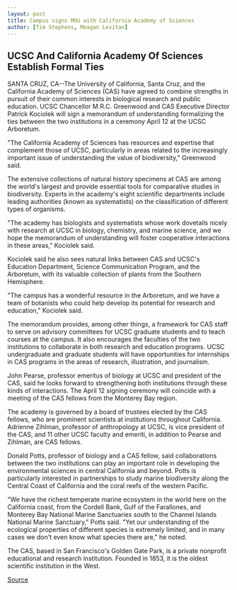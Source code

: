 ```yaml
---
layout: post
title: Campus signs MOU with California Academy of Sciences
author: [Tim Stephens, Meagan Levitan]
---
```


## UCSC And California Academy Of Sciences Establish Formal Ties

SANTA CRUZ, CA--The University of California, Santa Cruz, and the California Academy of Sciences (CAS) have agreed to combine strengths in pursuit of their common interests in biological research and public education. UCSC Chancellor M.R.C. Greenwood and CAS Executive Director Patrick Kociolek will sign a memorandum of understanding formalizing the ties between the two institutions in a ceremony April 12 at the UCSC Arboretum.

"The California Academy of Sciences has resources and expertise that complement those of UCSC, particularly in areas related to the increasingly important issue of understanding the value of biodiversity," Greenwood said.

The extensive collections of natural history specimens at CAS are among the world's largest and provide essential tools for comparative studies in biodiversity. Experts in the academy's eight scientific departments include leading authorities (known as systematists) on the classification of different types of organisms.

"The academy has biologists and systematists whose work dovetails nicely with research at UCSC in biology, chemistry, and marine science, and we hope the memorandum of understanding will foster cooperative interactions in these areas," Kociolek said.

Kociolek said he also sees natural links between CAS and UCSC's Education Department, Science Communication Program, and the Arboretum, with its valuable collection of plants from the Southern Hemisphere.

"The campus has a wonderful resource in the Arboretum, and we have a team of botanists who could help develop its potential for research and education," Kociolek said.

The memorandum provides, among other things, a framework for CAS staff to serve on advisory committees for UCSC graduate students and to teach courses at the campus. It also encourages the faculties of the two institutions to collaborate in both research and education programs. UCSC undergraduate and graduate students will have opportunities for internships in CAS programs in the areas of research, illustration, and journalism.

John Pearse, professor emeritus of biology at UCSC and president of the CAS, said he looks forward to strengthening both institutions through these kinds of interactions. The April 12 signing ceremony will coincide with a meeting of the CAS fellows from the Monterey Bay region.

The academy is governed by a board of trustees elected by the CAS fellows, who are prominent scientists at institutions throughout California. Adrienne Zihlman, professor of anthropology at UCSC, is vice president of the CAS, and 11 other UCSC faculty and emeriti, in addition to Pearse and Zihlman, are CAS fellows.

Donald Potts, professor of biology and a CAS fellow, said collaborations between the two institutions can play an important role in developing the environmental sciences in central California and beyond. Potts is particularly interested in partnerships to study marine biodiversity along the Central Coast of California and the coral reefs of the western Pacific.

"We have the richest temperate marine ecosystem in the world here on the California coast, from the Cordell Bank, Gulf of the Farallones, and Monterey Bay National Marine Sanctuaries south to the Channel Islands National Marine Sanctuary," Potts said. "Yet our understanding of the ecological properties of different species is extremely limited, and in many cases we don't even know what species there are," he noted.

The CAS, based in San Francisco's Golden Gate Park, is a private nonprofit educational and research institution. Founded in 1853, it is the oldest scientific institution in the West.

[Source](http://www1.ucsc.edu/news_events/press_releases/archive/98-99/04-99/mou.htm "Permalink to Campus signs MOU with California Academy of Sciences")